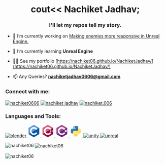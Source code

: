 <h1 align="center">cout<< Nachiket Jadhav;</h1>
<h3 align="center">I'll let my repos tell my story.</h3>

- 🔭 I’m currently working on [Making enemies more responsive in Unreal Engine.](https://github.com/NAchiket06/Unreal-Wukong)

- 🌱 I’m currently learning **Unreal Engine**

- 👨‍💻 See my portfolio [https://nachiket06.github.io/NachiketJadhav/](https://nachiket06.github.io/NachiketJadhav/)

- 📫 Any Queries? **nachiketjadhav0606@gmail.com**

<h3 align="left">Connect with me:</h3>
<p align="left">
<a href="https://twitter.com/nachiket0606" target="blank"><img align="center" src="https://raw.githubusercontent.com/rahuldkjain/github-profile-readme-generator/master/src/images/icons/Social/twitter.svg" alt="nachiket0606" height="30" width="40" /></a>
<a href="https://linkedin.com/in/nachiket jadhav" target="blank"><img align="center" src="https://raw.githubusercontent.com/rahuldkjain/github-profile-readme-generator/master/src/images/icons/Social/linked-in-alt.svg" alt="nachiket jadhav" height="30" width="40" /></a>
<a href="https://instagram.com/nachiket.006" target="blank"><img align="center" src="https://raw.githubusercontent.com/rahuldkjain/github-profile-readme-generator/master/src/images/icons/Social/instagram.svg" alt="nachiket.006" height="30" width="40" /></a>
</p>

<h3 align="left">Languages and Tools:</h3>
<p align="left"> <a href="https://www.blender.org/" target="_blank" rel="noreferrer"> <img src="https://download.blender.org/branding/community/blender_community_badge_white.svg" alt="blender" width="40" height="40"/> </a> <a href="https://www.cprogramming.com/" target="_blank" rel="noreferrer"> <img src="https://raw.githubusercontent.com/devicons/devicon/master/icons/c/c-original.svg" alt="c" width="40" height="40"/> </a> <a href="https://www.w3schools.com/cpp/" target="_blank" rel="noreferrer"> <img src="https://raw.githubusercontent.com/devicons/devicon/master/icons/cplusplus/cplusplus-original.svg" alt="cplusplus" width="40" height="40"/> </a> <a href="https://www.w3schools.com/cs/" target="_blank" rel="noreferrer"> <img src="https://raw.githubusercontent.com/devicons/devicon/master/icons/csharp/csharp-original.svg" alt="csharp" width="40" height="40"/> </a> <a href="https://www.python.org" target="_blank" rel="noreferrer"> <img src="https://raw.githubusercontent.com/devicons/devicon/master/icons/python/python-original.svg" alt="python" width="40" height="40"/> </a> <a href="https://unity.com/" target="_blank" rel="noreferrer"> <img src="https://www.vectorlogo.zone/logos/unity3d/unity3d-icon.svg" alt="unity" width="40" height="40"/> </a> <a href="https://unrealengine.com/" target="_blank" rel="noreferrer"> <img src="https://raw.githubusercontent.com/kenangundogan/fontisto/036b7eca71aab1bef8e6a0518f7329f13ed62f6b/icons/svg/brand/unreal-engine.svg" alt="unreal" width="40" height="40"/> </a> </p>

<p><img align="left" src="https://github-readme-stats.vercel.app/api/top-langs?username=nachiket06&show_icons=true&locale=en&layout=compact" alt="nachiket06" /></p>

<p>&nbsp;<img align="center" src="https://github-readme-stats.vercel.app/api?username=nachiket06&show_icons=true&locale=en" alt="nachiket06" /></p>

<p><img align="center" src="https://github-readme-streak-stats.herokuapp.com/?user=nachiket06&" alt="nachiket06" /></p>


